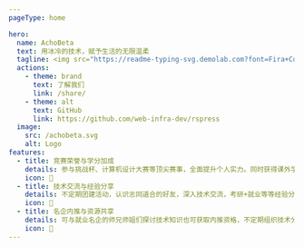 ```yaml
---
pageType: home

hero:
  name: AchoBeta
  text: 用冰冷的技术，赋予生活的无限温柔 
  tagline: <img src="https://readme-typing-svg.demolab.com?font=Fira+Code&weight=800&size=24&duration=2000&pause=4000&color=3C3C3CA8&center=true&vCenter=true&width=435&lines=%E8%81%9A%E6%98%AF%E4%B8%80%E5%9B%A2%E7%81%AB%EF%BC%8C%E6%95%A3%E6%98%AF%E6%BB%A1%E5%A4%A9%E6%98%9F!" alt="Typing SVG" />
  actions:
    - theme: brand
      text: 了解我们
      link: /share/
    - theme: alt
      text: GitHub
      link: https://github.com/web-infra-dev/rspress
  image:
    src: /achobeta.svg
    alt: Logo
features:
  - title: 竞赛荣誉与学分加成
    details: 参与挑战杯、计算机设计大赛等顶尖赛事，全面提升个人实力。同时获得课外学分 + 综测分 + 荣誉证书，进一步丰富个人简历.
    icon: 👑
  - title: 技术交流与经验分享
    details: 不定期团建活动，认识志同道合的好友，深入技术交流，考研+就业等等经验分享。同时结交优秀热情的创业合作伙伴，获得更多创业机会.
    icon: 📖
  - title: 名企内推与资源共享
    details: 可与就业名企的师兄师姐们探讨技术知识也可获取内推资格，不定期组织技术分享会提前接触企业工作流程，各种丰富资源等你来拿~
    icon: 💞
---
```

